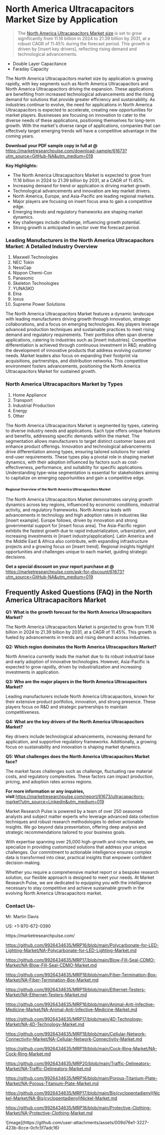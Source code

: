 <h1>North America Ultracapacitors Market&nbsp;Size by Application</h1><blockquote><p>The <a href="https://marketresearchpulse.com/download-sample/61673?utm_source=GitHub-NA&amp;utm_medium=019">North America Ultracapacitors Market size</a> is set to grow significantly from 11.16 billion in 2024 to 21.39 billion by 2031, at a robust CAGR of 11.45% during the forecast period. This growth is driven by [insert key drivers], reflecting rising demand and technological advancements.</p></blockquote><ul><li>Double Layer Capacitance <li> Faraday Capacity</li></ul><p>The North America Ultracapacitors market size by application is growing rapidly, with key segments such as North America Ultracapacitors and North America Ultracapacitors driving the expansion. These applications are benefiting from increased technological advancements and the rising demand for solutions that provide greater efficiency and sustainability. As industries continue to evolve, the need for applications in North America Ultracapacitors is expected to accelerate, creating new opportunities for market players. Businesses are focusing on innovation to cater to the diverse needs of these applications, positioning themselves for long-term growth. With the market's diverse range of applications, companies that can effectively target emerging trends will have a competitive advantage in the coming years.</p><p><strong>Download your PDF sample copy in full at @ </strong><a href="https://marketresearchpulse.com/download-sample/61673?utm_source=GitHub-NA&amp;utm_medium=019">https://marketresearchpulse.com/download-sample/61673?utm_source=GitHub-NA&amp;utm_medium=019</a></p><p><strong>Key Highlights: </strong></p><ul><li>The North America Ultracapacitors Market is expected to grow from 11.16 billion in 2024 to 21.39 billion by 2031, at a CAGR of 11.45%.</li><li>Increasing demand for trend or application is driving market growth.</li><li>Technological advancements and innovation are key market drivers.</li><li>North America, Europe, and Asia-Pacific are leading regional markets.</li><li>Major players are focusing on insert focus area to gain a competitive edge.</li><li>Emerging trends and regulatory frameworks are shaping market dynamics.</li><li>Key challenges include challenge, influencing growth potential.</li><li>Strong growth is anticipated in sector over the forecast period.</li></ul><h3>Leading Manufacturers in the North America Ultracapacitors Market: A Detailed Industry Overview</h3><ol><li>Maxwell Technologies</li><li>NEC Tokin</li><li>NessCap</li><li>Nippon Chemi-Con</li><li>Panasonic</li><li>Skeleton Technologies</li><li>YUNASKO</li><li>Elna</li><li>Ioxus</li><li>Supreme Power Solutions</li></ol><div class="flex max-w-full flex-col flex-grow"><div class="min-h-8 text-message flex w-full flex-col items-end gap-2 whitespace-normal break-words [.text-message+&amp;]:mt-5" dir="auto" data-message-author-role="assistant" data-message-id="fd8432e4-4910-450d-b182-61b7bfb0a01f" data-message-model-slug="gpt-4o"><div class="flex w-full flex-col gap-1 empty:hidden first:pt-[3px]"><div class="markdown prose w-full break-words dark:prose-invert light"><p>The North America Ultracapacitors Market features a dynamic landscape with leading manufacturers driving growth through innovation, strategic collaborations, and a focus on emerging technologies. Key players leverage advanced production techniques and sustainable practices to meet rising demand and regulatory requirements. Their portfolios often span diverse applications, catering to industries such as [insert industries]. Competitive differentiation is achieved through continuous investment in R&amp;D, enabling the development of innovative products that address evolving customer needs. Market leaders also focus on expanding their footprint via acquisitions, partnerships, and distribution networks. This competitive environment fosters advancements, positioning the North America Ultracapacitors Market for sustained growth.</p></div></div></div></div><h3>North America Ultracapacitors Market by Types</h3><ol><li>Home Appliance <li> Transport <li> Industrial Production <li> Energy <li> Other</li></ol><div class="flex max-w-full flex-col flex-grow"><div class="min-h-8 text-message flex w-full flex-col items-end gap-2 whitespace-normal break-words [.text-message+&amp;]:mt-5" dir="auto" data-message-author-role="assistant" data-message-id="084470be-0bb7-4664-bddf-5156b4f41249" data-message-model-slug="gpt-4o-mini"><div class="flex w-full flex-col gap-1 empty:hidden first:pt-[3px]"><div class="markdown prose w-full break-words dark:prose-invert light"><p>The North America Ultracapacitors Market is segmented by types, catering to diverse industry needs and applications. Each type offers unique features and benefits, addressing specific demands within the market. The segmentation allows manufacturers to target distinct customer bases and enhance product offerings. Innovation and technological advancements drive differentiation among types, ensuring tailored solutions for varied end-user requirements. These types play a pivotal role in shaping market dynamics, with their adoption influenced by factors such as cost-effectiveness, performance, and suitability for specific applications. Understanding type-wise segmentation is essential for stakeholders aiming to capitalize on emerging opportunities and gain a competitive edge.</p></div></div></div></div><h3><span style="font-size: 11px;">Regional Overview of the North America Ultracapacitors Market</span></h3><div class="flex max-w-full flex-col flex-grow"><div class="min-h-8 text-message flex w-full flex-col items-end gap-2 whitespace-normal break-words [.text-message+&amp;]:mt-5" dir="auto" data-message-author-role="assistant" data-message-id="e9038762-ce64-4e30-91c9-9bd413514231" data-message-model-slug="gpt-4o-mini"><div class="flex w-full flex-col gap-1 empty:hidden first:pt-[3px]"><div class="markdown prose w-full break-words dark:prose-invert light"><p>The North America Ultracapacitors Market demonstrates varying growth dynamics across key regions, influenced by economic conditions, industrial activity, and regulatory frameworks. North America leads with advancements in technology and high adoption rates in industries like [insert example]. Europe follows, driven by innovation and strong governmental support for [insert focus area]. The Asia-Pacific region exhibits the fastest growth due to rapid industrialization, urbanization, and increasing investments in [insert industry/application]. Latin America and the Middle East &amp; Africa also contribute, with expanding infrastructure projects and a growing focus on [insert trend]. Regional insights highlight opportunities and challenges unique to each market, guiding strategic decisions.</p></div></div></div></div><p><strong>Get a special discount on your report purchase at @ </strong><a href="https://marketresearchpulse.com/ask-for-discount/61673?utm_source=GitHub-NA&amp;utm_medium=019">https://marketresearchpulse.com/ask-for-discount/61673?utm_source=GitHub-NA&amp;utm_medium=019</a></p><h2>Frequently Asked Questions (FAQ) in the North America Ultracapacitors Market</h2><p><strong>Q1: What is the growth forecast for the North America Ultracapacitors Market?</strong></p><p>The North America Ultracapacitors Market is projected to grow from 11.16 billion in 2024 to 21.39 billion by 2031, at a CAGR of 11.45%. This growth is fueled by advancements in trends and rising demand across industries.</p><p><strong>Q2: Which region dominates the North America Ultracapacitors Market?</strong></p><p>North America currently leads the market due to its robust industrial base and early adoption of innovative technologies. However, Asia-Pacific is expected to grow rapidly, driven by industrialization and increasing investments in application.</p><p><strong>Q3: Who are the major players in the North America Ultracapacitors Market?</strong></p><p>Leading manufacturers include North America Ultracapacitors, known for their extensive product portfolios, innovation, and strong presence. These players focus on R&amp;D and strategic partnerships to maintain competitiveness.</p><p><strong>Q4: What are the key drivers of the North America Ultracapacitors Market?</strong></p><p>Key drivers include technological advancements, increasing demand for application, and supportive regulatory frameworks. Additionally, a growing focus on sustainability and innovation is shaping market dynamics.</p><p><strong>Q5: What challenges does the North America Ultracapacitors Market face?</strong></p><p>The market faces challenges such as challenge, fluctuating raw material costs, and regulatory complexities. These factors can impact production, pricing, and adoption rates across regions.</p><p><strong>For more information or any inquiries, visit&nbsp;</strong><a href="https://marketresearchpulse.com/report/61673/ultracapacitors-market?utm_source=Linkedin&utm_medium=019">https://marketresearchpulse.com/report/61673/ultracapacitors-market?utm_source=Linkedin&utm_medium=019</a></p><p>Market Research Pulse is powered by a team of over 250 seasoned analysts and subject matter experts who leverage advanced data collection techniques and robust research methodologies to deliver actionable insights. We go beyond data presentation, offering deep analysis and strategic recommendations tailored to your business goals.</p><p>With expertise spanning over 25,000 high-growth and niche markets, we specialize in providing customized solutions that address your unique challenges. Our commitment to actionable intelligence ensures complex data is transformed into clear, practical insights that empower confident decision-making.</p><p>Whether you require a comprehensive market report or a bespoke research solution, our flexible approach is designed to meet your needs. At Market Research Pulse, we are dedicated to equipping you with the intelligence necessary to stay competitive and achieve sustainable growth in the evolving North America Ultracapacitors market.</p><h3><strong>Contact Us-</strong></h3><p>Mr. Martin Davis</p><p>US: +1-970-672-0390</p><p>https://marketresearchpulse.com/</p><p><a href="https://github.com/9926434635/MRP16/blob/main/Polycarbonate-for-LED-Lighting-Market/NA-Polycarbonate-for-LED-Lighting-Market.md">https://github.com/9926434635/MRP16/blob/main/Polycarbonate-for-LED-Lighting-Market/NA-Polycarbonate-for-LED-Lighting-Market.md</a></p><p><a href="https://github.com/9926434635/MRP17/blob/main/Blow-Fill-Seal-CDMO-Market/NA-Blow-Fill-Seal-CDMO-Market.md">https://github.com/9926434635/MRP17/blob/main/Blow-Fill-Seal-CDMO-Market/NA-Blow-Fill-Seal-CDMO-Market.md</a></p><p><a href="https://github.com/9926434635/MRP18/blob/main/Fiber-Termination-Box-Market/NA-Fiber-Termination-Box-Market.md">https://github.com/9926434635/MRP18/blob/main/Fiber-Termination-Box-Market/NA-Fiber-Termination-Box-Market.md</a></p><p><a href="https://github.com/9926434635/MRP19/blob/main/Ethernet-Testers-Market/NA-Ethernet-Testers-Market.md">https://github.com/9926434635/MRP19/blob/main/Ethernet-Testers-Market/NA-Ethernet-Testers-Market.md</a></p><p><a href="https://github.com/9926434635/MRP16/blob/main/Animal-Anti-Infective-Medicine-Market/NA-Animal-Anti-Infective-Medicine-Market.md">https://github.com/9926434635/MRP16/blob/main/Animal-Anti-Infective-Medicine-Market/NA-Animal-Anti-Infective-Medicine-Market.md</a></p><p><a href="https://github.com/9926434635/MRP17/blob/main/4D-Technology-Market/NA-4D-Technology-Market.md">https://github.com/9926434635/MRP17/blob/main/4D-Technology-Market/NA-4D-Technology-Market.md</a></p><p><a href="https://github.com/9926434635/MRP18/blob/main/Cellular-Network-Connectivity-Market/NA-Cellular-Network-Connectivity-Market.md">https://github.com/9926434635/MRP18/blob/main/Cellular-Network-Connectivity-Market/NA-Cellular-Network-Connectivity-Market.md</a></p><p><a href="https://github.com/9926434635/MRP19/blob/main/Cock-Ring-Market/NA-Cock-Ring-Market.md">https://github.com/9926434635/MRP19/blob/main/Cock-Ring-Market/NA-Cock-Ring-Market.md</a></p><p><a href="https://github.com/9926434635/MRP20/blob/main/Traffic-Delineators-Market/NA-Traffic-Delineators-Market.md">https://github.com/9926434635/MRP20/blob/main/Traffic-Delineators-Market/NA-Traffic-Delineators-Market.md</a></p><p><a href="https://github.com/9926434635/MRP16/blob/main/Porous-Titanium-Plate-Market/NA-Porous-Titanium-Plate-Market.md">https://github.com/9926434635/MRP16/blob/main/Porous-Titanium-Plate-Market/NA-Porous-Titanium-Plate-Market.md</a></p><p><a href="https://github.com/9926434635/MRP17/blob/main/Bis(cyclopentadienyl)Nickel-Market/NA-Bis(cyclopentadienyl)Nickel-Market.md">https://github.com/9926434635/MRP17/blob/main/Bis(cyclopentadienyl)Nickel-Market/NA-Bis(cyclopentadienyl)Nickel-Market.md</a></p><p><a href="https://github.com/9926434635/MRP18/blob/main/Protective-Clothing-Market/NA-Protective-Clothing-Market.md">https://github.com/9926434635/MRP18/blob/main/Protective-Clothing-Market/NA-Protective-Clothing-Market.md</a></p>
![image](https://github.com/user-attachments/assets/009d76e1-3227-423b-8cce-0cfc5f7adc16)
